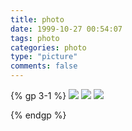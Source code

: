 ```yaml
---
title: photo
date: 1999-10-27 00:54:07
tags: photo
categories: photo
type: "picture"
comments: false
---
```


<!--请开始装逼-->

{% gp 3-1 %}
![](http://oliji9s3j.bkt.clouddn.com/%E4%B8%80%E8%B7%AF%E9%80%86%E9%A3%8E.png)
![](http://oliji9s3j.bkt.clouddn.com/%E5%86%8D%E8%A7%81mtv.png)
![](http://oliji9s3j.bkt.clouddn.com/%E6%96%B0%E7%9A%84%E5%BF%83%E8%B7%B3.png)




{% endgp %}

<!--对不起，到时间了，请停止装逼-->







